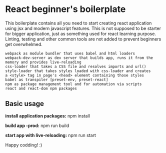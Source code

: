 # React beginner's boilerplate

This boilerplate contains all you need to start creating react application using jsx and modern javascript features.
This is not supposed to be starter for bigger application, just as something used for react learning purpose.
Linting, testing and other common tools are not added to prevent beginners get overwhelmed.

```
webpack as module bundler that uses babel and html loaders
webpack-dev-server as dev server that builds app, runs it from the memory and provides live-reloading
css-loader that takes a CSS file and resolves imports and url() 
style-loader that takes styles loaded with css-loader and creates 
a <style> tag in page's <head> element containing those styles
babel as transpiler [preset-env, preset-react]
npm as package management tool and for automation via scripts
react and react-dom npm packages
```

## Basic usage
**install application packages:** npm install

**build app -prod:** npm run build

**start app with live-reloading:** npm run start

Happy codding! :)
